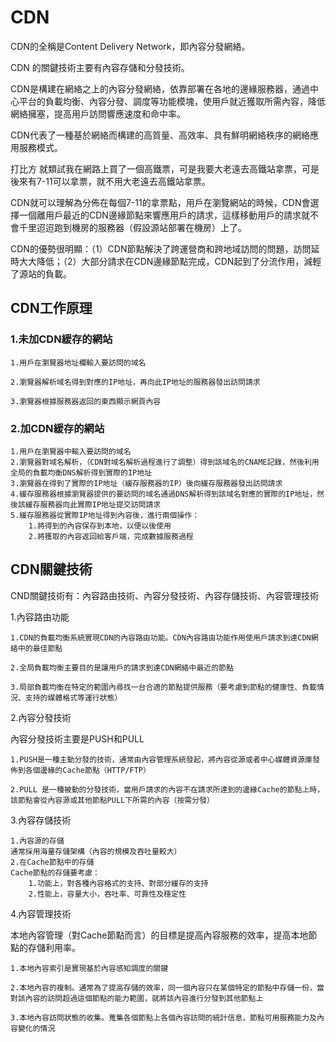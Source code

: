 # CDN

CDN的全稱是Content Delivery Network，即內容分發網絡。

CDN 的關鍵技術主要有內容存儲和分發技術。

CDN是構建在網絡之上的內容分發網絡，依靠部署在各地的邊緣服務器，通過中心平台的負載均衡、內容分發、調度等功能模塊，使用戶就近獲取所需內容，降低網絡擁塞，提高用戶訪問響應速度和命中率。

CDN代表了一種基於網絡而構建的高質量、高效率、具有鮮明網絡秩序的網絡應用服務模式。

打比方 就類試我在網路上買了一個高鐵票，可是我要大老遠去高鐵站拿票，可是後來有7-11可以拿票，就不用大老遠去高鐵站拿票。

CDN就可以理解為分佈在每個7-11的拿票點，用戶在瀏覽網站的時候，CDN會選擇一個離用戶最近的CDN邊緣節點來響應用戶的請求，這樣移動用戶的請求就不會千里迢迢跑到機房的服務器（假設源站部署在機房）上了。

CDN的優勢很明顯：（1）CDN節點解決了跨運營商和跨地域訪問的問題，訪問延時大大降低；（2）大部分請求在CDN邊緣節點完成，CDN起到了分流作用，減輕了源站的負載。

## CDN工作原理
### 1.未加CDN緩存的網站

    1.用戶在瀏覽器地址欄輸入要訪問的域名

    2.瀏覽器解析域名得到對應的IP地址，再向此IP地址的服務器發出訪問請求

    3.瀏覽器根據服務器返回的東西顯示網頁內容
### 2.加CDN緩存的網站
    1.用戶在瀏覽器中輸入要訪問的域名
    2.瀏覽器對域名解析，（CDN對域名解析過程進行了調整）得到該域名的CNAME記錄，然後利用全局的負載均衡DNS解析得到實際的IP地址
    3.瀏覽器在得到了實際的IP地址（緩存服務器的IP）後向緩存服務器發出訪問請求
    4.緩存服務器根據瀏覽器提供的要訪問的域名通過DNS解析得到該域名對應的實際的IP地址，然後該緩存服務器向此實際IP地址提交訪問請求
    5.緩存服務器從實際IP地址得到內容後，進行兩個操作：
        1.將得到的內容保存到本地，以便以後使用
        2.將獲取的內容返回給客戶端，完成數據服務過程

## CDN關鍵技術
CND關鍵技術有：內容路由技術、內容分發技術、內容存儲技術、內容管理技術

1.內容路由功能

    1.CDN的負載均衡系統實現CDN的內容路由功能。CDN內容路由功能作用使用戶請求到達CDN網絡中的最佳節點

    2.全局負載均衡主要目的是讓用戶的請求到達CDN網絡中最近的節點

    3.局部負載均衡在特定的範圍內尋找一台合適的節點提供服務（要考慮到節點的健康性、負載情況、支持的媒體格式等運行狀態）
2.內容分發技術

內容分發技術主要是PUSH和PULL

    1.PUSH是一種主動分發的技術，通常由內容管理系統發起，將內容從源或者中心媒體資源庫發佈到各個邊緣的Cache節點（HTTP/FTP）

    2.PULL 是一種被動的分發技術，當用戶請求的內容不在請求所達到的邊緣Cache的節點上時，該節點會從內容源或其他節點PULL下所需的內容（按需分發）
3.內容存儲技術

    1.內容源的存儲
    通常採用海量存儲架構（內容的規模及吞吐量較大）
    2.在Cache節點中的存儲
    Cache節點的存儲要考慮：
        1.功能上，對各種內容格式的支持、對部分緩存的支持
        2.性能上，容量大小，吞吐率、可靠性及穩定性
4.內容管理技術

本地內容管理（對Cache節點而言）的目標是提高內容服務的效率，提高本地節點的存儲利用率。

    1.本地內容索引是實現基於內容感知調度的關鍵

    2.本地內容的複制。通常為了提高存儲的效率，同一個內容只在某個特定的節點中存儲一份，當對該內容的訪問超過這個節點的能力範圍，就將該內容進行分發到其他節點上

    3.本地內容訪問狀態的收集。蒐集各個節點上各個內容訪問的統計信息，節點可用服務能力及內容變化的情況